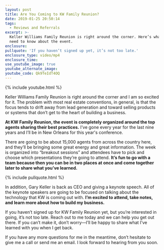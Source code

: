 ```yaml
---
layout: post
title: Are You Coming to KW Family Reunion?
date: 2019-01-25 20:50:14
tags:
  - Reviews and Referrals
excerpt: >-
  Keller Williams Family Reunion is right around the corner. Here’s what you
  need to know about the event.
enclosure:
pullquote: 'If you haven’t signed up yet, it’s not too late.'
enclosure_type: video/mp4
enclosure_time:
use_youtube_image: true
youtube_alternate_image:
youtube_code: Qk9TeIdT4OQ
---
```


{% include youtube.html %}

Keller Williams Family Reunion is right around the corner and I am so excited for it. The problem with most real estate conventions, in general, is that the focus tends to drift away from lead generation and toward selling products or systems that don’t get to the heart of building a business.

**At KW Family Reunion, the event is completely organized around the top agents sharing their best practices.** I’ve gone every year for the last nine years and I’ll be in New Orleans for this year's conference.

There are going to be about 15,000 agents from across the country here, and they’ll be bringing some great energy and great information. The week is organized into “breakout sessions” and attendees have to pick and choose which presentations they’re going to attend. **It’s fun to go with a team because then you can be in two places at once and come together later to share what you’ve learned.**

{% include pullquote.html %}

In addition, Gary Keller is back as CEO and giving a keynote speech. All of the keynote speakers are going to be focused on talking about the technology that KW is coming out with. **I’m excited to attend, take notes, and learn more about how to build my business.**

If you haven’t signed up for KW Family Reunion yet, but you’re interested in going, it’s not too late. Reach out to me today and we can help you get out there. If you can’t make it, don’t worry—I’ll be happy to share what I’ve learned with you when I get back.

If you have any more questions for me in the meantime, don’t hesitate to give me a call or send me an email. I look forward to hearing from you soon.
